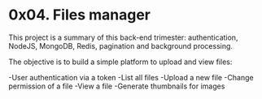 # 0x04. Files manager

This project is a summary of this back-end trimester: authentication, NodeJS, MongoDB, Redis, pagination and background processing.

The objective is to build a simple platform to upload and view files:

-User authentication via a token
-List all files
-Upload a new file
-Change permission of a file
-View a file
-Generate thumbnails for images
